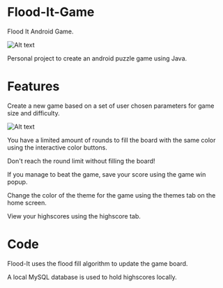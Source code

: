 # Flood-It-Game
Flood It Android Game.

![Alt text](https://i.imgur.com/6PCK8yD.png "Flood It")

Personal project to create an android puzzle game using Java. 

# Features
Create a new game based on a set of user chosen parameters for game size and difficulty.

![Alt text](https://i.imgur.com/cqfjluW "New Game")

You have a limited amount of rounds to fill the board with the same color using the interactive color buttons. 

Don't reach the round limit without filling the board!

If you manage to beat the game, save your score using the game win popup.

Change the color of the theme for the game using the themes tab on the home screen. 

View your highscores using the highscore tab. 


# Code 
Flood-It uses the flood fill algorithm to update the game board. 

A local MySQL database is used to hold highscores locally. 


